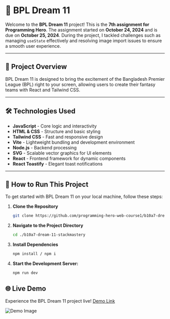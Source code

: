 # 🌟 BPL Dream 11

Welcome to the **BPL Dream 11** project! This is the **7th assignment for Programming Hero**. The assignment started on **October 24, 2024** and is due on **October 25, 2024**. During the project, I tackled challenges such as managing `useState` effectively and resolving image import issues to ensure a smooth user experience.

---

## 🚀 Project Overview
BPL Dream 11 is designed to bring the excitement of the Bangladesh Premier League (BPL) right to your screen, allowing users to create their fantasy teams with React and Tailwind CSS.

---

## 🛠 Technologies Used
- **JavaScript** - Core logic and interactivity
- **HTML & CSS** - Structure and basic styling
- **Tailwind CSS** - Fast and responsive design
- **Vite** - Lightweight bundling and development environment
- **Node.js** - Backend processing
- **SVG** - Scalable vector graphics for UI elements
- **React** - Frontend framework for dynamic components
- **React Toastify** - Elegant toast notifications

---

## 🚀 How to Run This Project
To get started with BPL Dream 11 on your local machine, follow these steps:

1. **Clone the Repository**
   ```bash
   git clone https://github.com/programming-hero-web-course1/b10a7-dream-11-StackMastery

2. **Navigate to the Project Directory**
   ```bash
   cd ./b10a7-dream-11-stackmastery

3. **Install Dependencies**
   ```bash
   npm install / npm i

4. **Start the Development Server:**
   ```bash
   npm run dev

## 🌐 Live Demo
Experience the BPL Dream 11 project live! <a href="https://assignment-7-programming-hero.vercel.app/">Demo Link</a>

![Demo Image](https://res.cloudinary.com/dogyg2j0h/image/upload/v1729924745/screencapture-assignment-7-programming-hero-vercel-app-2024-10-26-12_35_54_ppf9ba.png)


